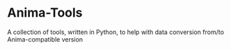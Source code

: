 # Anima-Tools
A collection of tools, written in Python, to help with data conversion from/to
Anima-compatible version
